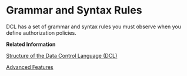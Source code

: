 <!-- loio7b5003710aa74ab39b600dd59bd205a1 -->

# Grammar and Syntax Rules

DCL has a set of grammar and syntax rules you must observe when you define authorization policies.

**Related Information**  


[Structure of the Data Control Language \(DCL\)](structure-of-the-data-control-language-dcl-afc915f.md "Use DCL syntax to define authorization policies, including rules, actions, resources, conditions, attributes, and a schema. They are essential for controlling access to data and resources.")

[Advanced Features](advanced-features-779bfd2.md "You find advanced configuration techniques for authorization policies, focusing on reusable functions, annotations, value help services, formatting conventions, and internal functions for enterprise-grade authorization policies.")


